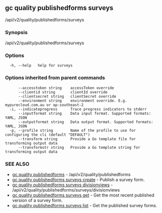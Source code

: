 ## gc quality publishedforms surveys

/api/v2/quality/publishedforms/surveys

### Synopsis

/api/v2/quality/publishedforms/surveys

### Options

```
  -h, --help   help for surveys
```

### Options inherited from parent commands

```
      --accesstoken string    accessToken override
      --clientid string       clientId override
      --clientsecret string   clientSecret override
      --environment string    environment override. E.g. mypurecloud.com.au or ap-southeast-2
  -i, --indicateprogress      Trace progress indicators to stderr
      --inputformat string    Data input format. Supported formats: YAML, JSON
      --outputformat string   Data output format. Supported formats: YAML, JSON
  -p, --profile string        Name of the profile to use for configuring the cli (default "DEFAULT")
      --transform string      Provide a Go template file for transforming output data
      --transformstr string   Provide a Go template string for transforming output data
```

### SEE ALSO

* [gc quality publishedforms](gc_quality_publishedforms.html)	 - /api/v2/quality/publishedforms
* [gc quality publishedforms surveys create](gc_quality_publishedforms_surveys_create.html)	 - Publish a survey form.
* [gc quality publishedforms surveys divisionviews](gc_quality_publishedforms_surveys_divisionviews.html)	 - /api/v2/quality/publishedforms/surveys/divisionviews
* [gc quality publishedforms surveys get](gc_quality_publishedforms_surveys_get.html)	 - Get the most recent published version of a survey form.
* [gc quality publishedforms surveys list](gc_quality_publishedforms_surveys_list.html)	 - Get the published survey forms.


